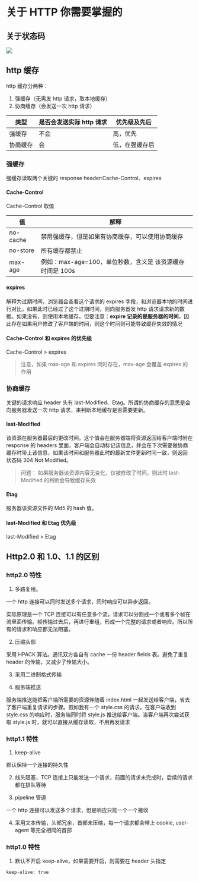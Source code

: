 # 关于 HTTP 你需要掌握的

## 关于状态码

![](https://user-gold-cdn.xitu.io/2018/7/31/164ed742fc418f41?w=829&h=374&f=png&s=91860)

## http 缓存

http 缓存分两种：

1. 强缓存（无需发 http 请求，取本地缓存）
2. 协商缓存（会发送一次 http 请求）

| 类型     | 是否会发送实际 http 请求 | 优先级及先后   |
| -------- | ------------------------ | -------------- |
| 强缓存   | 不会                     | 高，优先       |
| 协商缓存 | 会                       | 低，在强缓存后 |

### 强缓存

强缓存读取两个关键的 response header:Cache-Control、expires

#### Cache-Control

Cache-Control 取值

| 值       | 解释                                                      |
| -------- | --------------------------------------------------------- |
| no-cache | 禁用强缓存，但是如果有协商缓存，可以使用协商缓存          |
| no-store | 所有缓存都禁止                                            |
| max-age  | 例如：max-age=100，单位秒数，含义是 该资源缓存时间是 100s |

#### expires

解释为过期时间，浏览器会查看这个请求的 expires 字段，和浏览器本地的时间进行对比，如果此时已经过了这个过期时间，则向服务器发 http 请求请求新的数据。如果没有，则使用本地缓存。但要注意：**expire 记录的是服务器的时间**，因此存在如果用户修改了客户端的时间，则这个时间则可能导致缓存失效的情况

#### Cache-Control 和 expires 的优先级

Cache-Control > expires

> 注意，如果 max-age 和 expires 同时存在，max-age 会覆盖 expires 的作用

### 协商缓存

关键的请求响应 header 头有 last-Modified、Etag。所谓的协商缓存的意思是会向服务器发送一次 http 请求，来判断本地缓存是否需要更新。

#### last-Modified

该资源在服务器最后的更改时间。这个值会在服务器端将资源返回给客户端时附在 response 的 headers 里面，客户端会自动标记该信息，并会在下次需要做协商缓存时带上该信息，如果该时间和服务器此时的最新文件更新时间一致，则返回 状态码 304 Not Modified。

> 问题： 如果服务器该资源内容无变化，仅被修改了时间，则此时 last-Modified 的判断会导致缓存失效

#### Etag

服务器该资源文件的 Md5 的 hash 值。

#### last-Modified 和 Etag 优先级

last-Modified > Etag

## Http2.0 和 1.0、1.1 的区别

### http2.0 特性

1. 多路复用。

一个 http 连接可以同时发送多个请求，同时响应可以异步返回。

实际原理是一个 TCP 连接可以有任意多个流，请求可以分割成一个或者多个帧在流里面传输。帧传输过去后，再进行重组，形成一个完整的请求或者响应。所以所有的请求和响应都无法阻塞。

2. 压缩头部

采用 HPACK 算法。通讯双方各自有 cache 一份 header fields 表。避免了重复 header 的传输，又减少了传输大小。

3. 采用二进制格式传输

4. 服务端推送

服务端推送能把客户端所需要的资源伴随着 index.html 一起发送给客户端，省去了客户端重复请求的步骤。假如我有一个 style.css 的请求，在客户端收到 style.css 的响应时，服务端同时将 style.js 推送给客户端。当客户端再次尝试获取 style.js 时，就可以直接从缓存读取，不用再发请求

### http1.1 特性

1. keep-alive

默认保持一个连接的持久性

2. 线头阻塞，TCP 连接上只能发送一个请求，前面的请求未完成时，后续的请求都在排队等待

3. pipeline 管道

一个 http 连接可以发送多个请求，但是响应只能一个一个接收

4. 采用文本传输，头部冗余，首部未压缩，每一个请求都会带上 cookie, user-agent 等完全相同的首部

### http1.0 特性

1. 默认不开启 keep-alive，如果需要开启，则需要在 header 头指定

```
keep-alive: true
```
